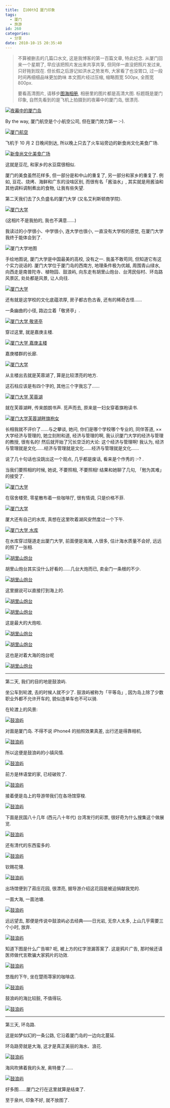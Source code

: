```yaml
---
title: 【100th】厦门印象
tags:
  - 厦门
  - 旅游
id: 260
categories:
  - 分享
date: 2010-10-15 20:35:40
---
```


> 不算被删去的几篇口水文, 这是我博客的第一百篇文章, 特此纪念.
从厦门回来一个星期了, 早应该把照片发出来共享共享, 但同伴一直没把照片发过来, 只好拖到现在. 但长假之后游记如洪水之势发布, 大家看了也没胃口, 过一段时间再细细品味更加韵味
> 本文图片经过压缩, 缩略图宽 500px, 全图宽 800px.
>
>
> 要看高清图片, 请移步[图海相册](http://www.tuhigh.com/photo/h/69592), 相册里的图片都是高清大图.
标题既是厦门印象, 自然先看到的是飞机上拍摄到的夜幕中的厦门岛, 很漂亮.

[![夜幕中的厦门岛](http://photo.tuhigh.com/pics/1040/1002/282356t-1763801406_c.jpg)](http://photo.tuhigh.com/pics/1040/1002/282356t-1763801406_d.jpg)<!-- more -->

By the way, 厦门航空是个小航空公司, 但在厦门势力第一 :-).

[![厦门航空](http://photo.tuhigh.com/pics/1040/1002/282356t457258047_c.jpg)](http://photo.tuhigh.com/pics/1040/1002/282356t457258047_d.jpg)

飞机于 10 月 2 日晚间到达, 所以晚上只去了火车站旁边的新食尚文化美食广场.

[![新食尚文化美食广场](http://photo.tuhigh.com/pics/1040/1002/282356t-1861801742_c.jpg)](http://photo.tuhigh.com/pics/1040/1002/282356t-1861801742_d.jpg)

这就是豆花, 和家乡的水豆腐很相似.

厦门的美食虽然花样多, 但一部分是和中山的重复了, 另一部分和家乡的重复了. 例如, 豆花、烧烤、海鲜和广东的没啥区别, 而很有名「酱油水」, 其实就是用酱油和其他调料调制煮出的食物, 让我有些失望.

第二天我们去了久负盛名的厦门大学 (又名艾利斯顿商学院).

[![厦门大学](http://photo.tuhigh.com/pics/1042/1015/282356t205308637_c.jpg)](http://photo.tuhigh.com/pics/1042/1015/282356t205308637_d.jpg)

 (这相片不是我拍的, 我也不满意……)

我读过的小学很小、中学很小, 连大学也很小, 一直没有大学校的感觉, 在厦门大学我终于能体会到了.

![厦门大学地图](//img.beamnote.com/2010/map-of-xiamen-university.png)

手绘地图说, 厦门大学是中国最美的高校, 没有之一. 我虽不敢苟同, 但知道它有这个实力说话的. 厦门大学位于厦门岛的西南方, 地理条件极为优越, 周围青山绿水, 向西走是南普陀寺、植物园、鼓浪屿, 向东走有胡里山炮台、台湾民俗村、环岛路风景区, 处处都是风景, 让人向往.

[![厦门大学](http://photo.tuhigh.com/pics/1042/1015/282356t-784460593_c.jpg)](http://photo.tuhigh.com/pics/1042/1015/282356t-784460593_d.jpg)

还有就是这学校的文化底蕴浓厚, 房子都古色古香, 还有的稀奇古怪……

一条幽曲的小径, 路边立着「敬贤亭」.

[![厦门大学 敬贤亭](http://photo.tuhigh.com/pics/1042/1015/282356t-965079934_d.jpg)](http://photo.tuhigh.com/pics/1042/1015/282356t-965079934_d.jpg)

穿过这里, 就是嘉庚主楼.

[![厦门大学 嘉庚主楼](http://photo.tuhigh.com/pics/1042/1015/282356t426520038_d.jpg)](http://photo.tuhigh.com/pics/1042/1015/282356t426520038_d.jpg)

嘉庚楼群的长廊.

[![厦门大学](http://photo.tuhigh.com/pics/1042/1015/282356t1165034327_d.jpg)](http://photo.tuhigh.com/pics/1042/1015/282356t1165034327_d.jpg)

从主楼出去就是芙蓉湖了, 算是比较漂亮的地方.

这石柱应该是有四个字的, 其他三个字我忘了……

[![厦门大学 芙蓉湖](http://photo.tuhigh.com/pics/1042/1015/282356t1970449698_c.jpg)](http://photo.tuhigh.com/pics/1042/1015/282356t1970449698_d.jpg)

就在芙蓉湖畔, 传来朗朗书声. 觅声而去, 原来是一妇女穿着旗袍读书.

[![厦门大学芙蓉湖畔旗袍女](http://photo.tuhigh.com/pics/1042/1015/282356t-1978906427_d.jpg)](http://photo.tuhigh.com/pics/1042/1015/282356t-1978906427_d.jpg)

长相我就不评价了……与之攀谈, 她问, 你们是哪个学校哪个专业的, 同伴答道, ××大学经济与管理的, 她立刻附和道, 经济与管理的啊, 我认识厦门大学的经济与管理的教授, 很有名的\! 然后就开始了冗长空泛的大论: 这个经济与管理啊\! 我认为, 经济与管理就是文化……经济与管理就是文化……经济与管理就是文化……

说了几十句话也没跳出这一个观点, 几乎都是废话, 看来是个作秀的 :-? .

当我们要照相的时候, 她说, 不要照相, 不要照相\! 结果和她聊了几句, 「勉为其难」的接受了.

[![厦门大学](http://photo.tuhigh.com/pics/1042/1015/282356t1009751049_d.jpg)](http://photo.tuhigh.com/pics/1042/1015/282356t1009751049_d.jpg)

在宿舍楼旁, 零星散布着一些咖啡厅, 很有情调, 只是价格不菲.

[![厦门大学](http://photo.tuhigh.com/pics/1042/1015/282356t770913447_c.jpg)](http://photo.tuhigh.com/pics/1042/1015/282356t770913447_d.jpg)

厦大还有自己的水库, 真想在这里吹着湖风安然度过一个下午.

[![厦门大学 水库](http://photo.tuhigh.com/pics/1042/1015/282356t-1113382706_c.jpg)](http://photo.tuhigh.com/pics/1042/1015/282356t-1113382706_d.jpg)

在水库穿过隧道走出厦门大学, 前面便是海滩, 人很多, 估计海水质量不会好, 远远的照了一张相.

[![胡里山炮台](http://photo.tuhigh.com/pics/1042/1015/282356t652421279_c.jpg)](http://photo.tuhigh.com/pics/1042/1015/282356t652421279_d.jpg)

胡里山炮台其实没什么好看的……几台大炮而已, 卖金门一条根的不少.

[![胡里山炮台](http://photo.tuhigh.com/pics/1042/1015/282356t-1777464753_c.jpg)](http://photo.tuhigh.com/pics/1042/1015/282356t-1777464753_d.jpg)

这里据说可以直接打到海上的.

[![胡里山炮台](http://photo.tuhigh.com/pics/1042/1015/282356t-1671565378_d.jpg)](http://photo.tuhigh.com/pics/1042/1015/282356t-1671565378_d.jpg)

[![胡里山炮台](http://photo.tuhigh.com/pics/1042/1015/282356t-1402406005_c.jpg)](http://photo.tuhigh.com/pics/1042/1015/282356t-1402406005_d.jpg)

这是最大的大炮啦.

[![胡里山炮台](http://photo.tuhigh.com/pics/1042/1015/282356t1314130846_c.jpg)](http://photo.tuhigh.com/pics/1042/1015/282356t1314130846_d.jpg)

[![胡里山炮台](http://photo.tuhigh.com/pics/1042/1015/282356t-1340620022_c.jpg)](http://photo.tuhigh.com/pics/1042/1015/282356t-1340620022_d.jpg)

这也是对着大海的炮台呢

[![胡里山炮台](http://photo.tuhigh.com/pics/1042/1015/282356t-922177309_c.jpg)](http://photo.tuhigh.com/pics/1042/1015/282356t-922177309_d.jpg)

---

第二天, 我们的目的地是鼓浪屿.

坐公车到轮渡, 去的时候人就不少了. 鼓浪屿被称为「平等岛」, 因为岛上除了少数职业外都不允许开车的, 貌似连单车也不可以骑.

在轮渡上的风景:

[![鼓浪屿](http://photo.tuhigh.com/pics/1042/1015/282356t965111413_c.jpg)](http://photo.tuhigh.com/pics/1042/1015/282356t965111413_d.jpg)

对面是厦门岛. 不得不说 iPhone4 的拍照效果真差, 出行还是得靠相机.

[![鼓浪屿](http://photo.tuhigh.com/pics/1042/1015/282356t1249934418_c.jpg)](http://photo.tuhigh.com/pics/1042/1015/282356t1249934418_d.jpg)

所以这便是鼓浪屿的小镇风情.

[![鼓浪屿](http://photo.tuhigh.com/pics/1042/1015/282356t-1785974955_d.jpg)](http://photo.tuhigh.com/pics/1042/1015/282356t-1785974955_d.jpg)

前方是林语堂的家, 已经破败了.

[![鼓浪屿](http://photo.tuhigh.com/pics/1042/1015/282356t655345760_c.jpg)](http://photo.tuhigh.com/pics/1042/1015/282356t655345760_d.jpg)

接着便是岛上的导游带我们在各场馆穿梭.

[![鼓浪屿](http://photo.tuhigh.com/pics/1042/1015/282356t1568830066_c.jpg)](http://photo.tuhigh.com/pics/1042/1015/282356t1568830066_d.jpg)

下面是民国八十几年 (西元八十年代) 台湾发行的彩票, 很好奇为什么搜集这个做展览.

[![鼓浪屿](http://photo.tuhigh.com/pics/1042/1015/282356t1981712466_d.jpg)](http://photo.tuhigh.com/pics/1042/1015/282356t1981712466_d.jpg)

还有清代的东西蛮多的.

[![鼓浪屿](http://photo.tuhigh.com/pics/1042/1015/282356t-270504192_c.jpg)](http://photo.tuhigh.com/pics/1042/1015/282356t-270504192_d.jpg)

钦赐花翎.

[![鼓浪屿](http://photo.tuhigh.com/pics/1042/1015/282356t1383925363_c.jpg)](http://photo.tuhigh.com/pics/1042/1015/282356t1383925363_d.jpg)

出场馆便到了菽庄花园, 很漂亮, 据导游介绍这花园是被迫捐献我党的.

一面大海, 一面池塘.

[![鼓浪屿](http://photo.tuhigh.com/pics/1042/1015/282356t1139386831_c.jpg)](http://photo.tuhigh.com/pics/1042/1015/282356t1139386831_d.jpg)

远远望去, 那便是传说中鼓浪屿必去经典——日光岩, 无奈人太多, 上山几乎需要三个小时, 放弃.

[![鼓浪屿](http://photo.tuhigh.com/pics/1042/1015/282356t6079661_c.jpg)](http://photo.tuhigh.com/pics/1042/1015/282356t6079661_d.jpg)

知道下图是什么广告嘛? 呃, 被上方的红字泄漏答案了. 这是鸦片广告, 那时候还请医师做代言欺骗大家鸦片的功效.

[![鼓浪屿](http://photo.tuhigh.com/pics/1042/1015/282356t-1064686634_c.jpg)](http://photo.tuhigh.com/pics/1042/1015/282356t-1064686634_d.jpg)

悠哉的下午, 坐在楚雨荨家的咖啡店.

[![鼓浪屿](http://photo.tuhigh.com/pics/1042/1015/282356t1834223092_d.jpg)](http://photo.tuhigh.com/pics/1042/1015/282356t1834223092_d.jpg)

鼓浪屿的海比较脏, 不值得玩.

[![鼓浪屿](http://photo.tuhigh.com/pics/1042/1015/282356t396034563_c.jpg)](http://photo.tuhigh.com/pics/1042/1015/282356t396034563_d.jpg)

* * *
第三天, 环岛路.

这是如梦似幻的一条公路, 它沿着厦门岛的一边向北蔓延.

环岛路旁就是大海, 这才是真正美丽的海水、浪花.

[![鼓浪屿](http://photo.tuhigh.com/pics/1042/1015/282356t-1527436406_c.jpg)](http://photo.tuhigh.com/pics/1042/1015/282356t-1527436406_d.jpg)

海风吹拂着我的头发, 奥特曼了……

[![鼓浪屿](http://photo.tuhigh.com/pics/1042/1015/282356t-988168706_c.jpg)](http://photo.tuhigh.com/pics/1042/1015/282356t1287137250659_o.jpg)

好多图……厦门之行在这里就算是结束了.

至于泉州, 印象不好, 就不放图了.
